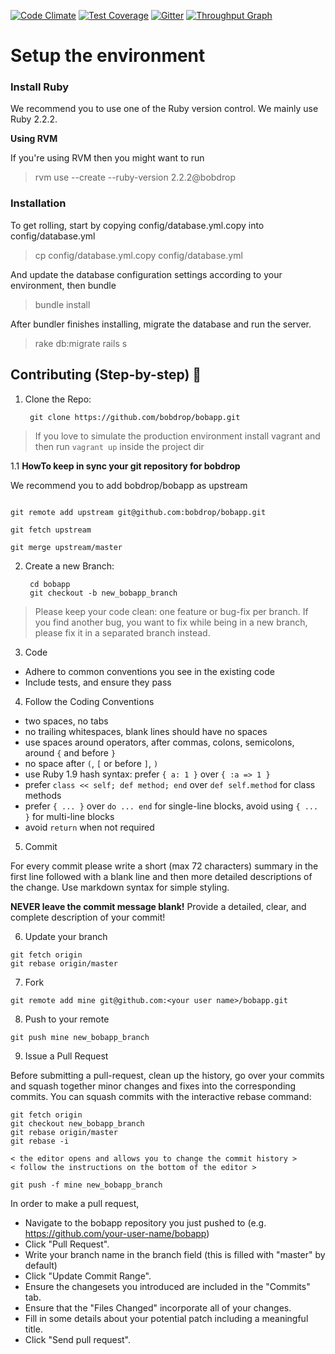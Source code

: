 [![Code Climate](https://codeclimate.com/github/bobdrop/bobapp/badges/gpa.svg)](https://codeclimate.com/github/bobdrop/bobapp)
[![Test Coverage](https://codeclimate.com/github/bobdrop/bobapp/badges/coverage.svg)](https://codeclimate.com/github/bobdrop/bobapp/coverage)
[![Gitter](https://badges.gitter.im/Join%20Chat.svg)](https://gitter.im/bobdrop/bobapp?utm_source=badge&utm_medium=badge&utm_campaign=pr-badge)
[![Throughput Graph](https://graphs.waffle.io/bobdrop/bobapp/throughput.svg)](https://waffle.io/bobdrop/bobapp/metrics)

# Setup the environment

### Install Ruby

We recommend you to use one of the Ruby version control. We mainly use Ruby 2.2.2.

**Using RVM**

If you're using RVM then you might want to run

> rvm use --create --ruby-version 2.2.2@bobdrop


### Installation

To get rolling, start by copying config/database.yml.copy into config/database.yml

> cp config/database.yml.copy config/database.yml

And update the database configuration settings according to your environment, then bundle

> bundle install

After bundler finishes installing, migrate the database and run the server.

> rake db:migrate rails s



## Contributing (Step-by-step) :memo:


1. Clone the Repo:

        git clone https://github.com/bobdrop/bobapp.git

 > If you love to simulate the production environment install vagrant and then run `vagrant up` inside the project dir

 1.1 **HowTo keep in sync your git repository for bobdrop**

 We recommend you to add bobdrop/bobapp as upstream
 ```

 git remote add upstream git@github.com:bobdrop/bobapp.git

 git fetch upstream

 git merge upstream/master
```

2. Create a new Branch:

        cd bobapp
        git checkout -b new_bobapp_branch

 > Please keep your code clean: one feature or bug-fix per branch. If you find another bug, you want to fix while being in a new branch, please fix it in a separated branch instead.


3. Code
  * Adhere to common conventions you see in the existing code
  * Include tests, and ensure they pass

4. Follow the Coding Conventions
  * two spaces, no tabs
  * no trailing whitespaces, blank lines should have no spaces
  * use spaces around operators, after commas, colons, semicolons, around `{` and before `}`
  * no space after `(`, `[` or before `]`, `)`
  * use Ruby 1.9 hash syntax: prefer `{ a: 1 }` over `{ :a => 1 }`
  * prefer `class << self; def method; end` over `def self.method` for class methods
  * prefer `{ ... }` over `do ... end` for single-line blocks, avoid using `{ ... }` for multi-line blocks
  * avoid `return` when not required

5. Commit

  For every commit please write a short (max 72 characters) summary in the first line followed with a blank line and then more detailed descriptions of the change. Use markdown syntax for simple styling.

  **NEVER leave the commit message blank!** Provide a detailed, clear, and complete description of your commit!

6. Update your branch

  ```
  git fetch origin
  git rebase origin/master
  ```

7. Fork

  ```
  git remote add mine git@github.com:<your user name>/bobapp.git
  ```

8. Push to your remote

  ```
  git push mine new_bobapp_branch
  ```

9. Issue a Pull Request

  Before submitting a pull-request, clean up the history, go over your commits and squash together minor changes and fixes into the corresponding commits. You can squash commits with the interactive rebase command:

  ```
  git fetch origin
  git checkout new_bobapp_branch
  git rebase origin/master
  git rebase -i

  < the editor opens and allows you to change the commit history >
  < follow the instructions on the bottom of the editor >

  git push -f mine new_bobapp_branch
  ```

  In order to make a pull request,
  * Navigate to the bobapp repository you just pushed to (e.g. https://github.com/your-user-name/bobapp)
  * Click "Pull Request".
  * Write your branch name in the branch field (this is filled with "master" by default)
  * Click "Update Commit Range".
  * Ensure the changesets you introduced are included in the "Commits" tab.
  * Ensure that the "Files Changed" incorporate all of your changes.
  * Fill in some details about your potential patch including a meaningful title.
  * Click "Send pull request".
